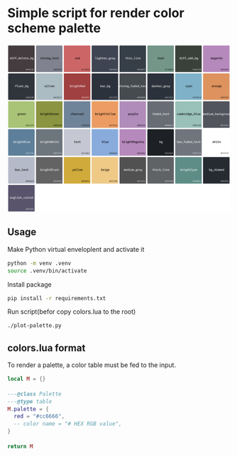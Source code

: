 # Simple script for render color scheme palette

![Sample palette](./color_palette.png)

## Usage

Make Python virtual enveloplent and activate it

```bash
python -m venv .venv
source .venv/bin/activate
```

Install package

```bash
pip install -r requirements.txt
```

Run script(befor copy colors.lua to the root)

```bash
./plot-palette.py
```

## colors.lua format

To render a palette, a color table must be fed to the input.

```lua
local M = {}

---@class Palette
---@type table
M.palette = {
  red = "#cc6666",
  -- color name = "# HEX RGB value",
}

return M
```
